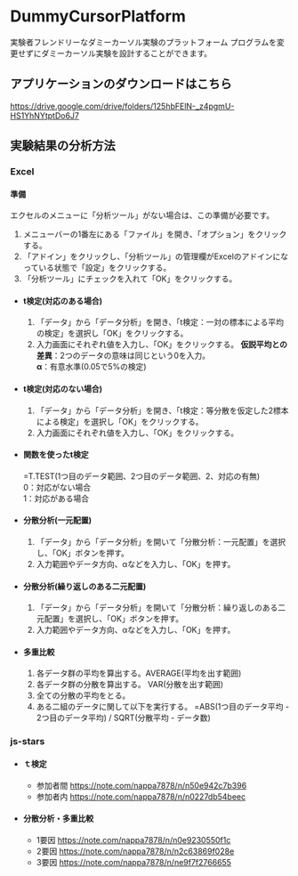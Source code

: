 # DummyCursorPlatform
実験者フレンドリーなダミーカーソル実験のプラットフォーム
プログラムを変更せずにダミーカーソル実験を設計することができます。

## アプリケーションのダウンロードはこちら
https://drive.google.com/drive/folders/125hbFElN-_z4pgmU-HS1YhNYtptDo6J7

## 実験結果の分析方法
### Excel
#### 準備
エクセルのメニューに「分析ツール」がない場合は、この準備が必要です。  
1. メニューバーの1番左にある「ファイル」を開き、「オプション」をクリックする。
2. 「アドイン」をクリックし、「分析ツール」の管理欄がExcelのアドインになっている状態で「設定」をクリックする。
3. 「分析ツール」にチェックを入れて「OK」をクリックする。

- #### t検定(対応のある場合)  
    1. 「データ」から「データ分析」を開き、「t検定：一対の標本による平均の検定」を選択し「OK」をクリックする。
    2. 入力画面にそれぞれ値を入力し、「OK」をクリックする。
    **仮説平均との差異**：2つのデータの意味は同じという0を入力。  
    **α**：有意水準(0.05で5%の検定)  
    
- #### t検定(対応のない場合)  
    1. 「データ」から「データ分析」を開き、「t検定：等分散を仮定した2標本による検定」を選択し「OK」をクリックする。
    2. 入力画面にそれぞれ値を入力し、「OK」をクリックする。  

- #### 関数を使ったt検定  
    =T.TEST(1つ目のデータ範囲、2つ目のデータ範囲、2、対応の有無)  
    0：対応がない場合  
    1：対応がある場合  
    
- #### 分散分析(一元配置)  
    1. 「データ」から「データ分析」を開いて「分散分析：一元配置」を選択し、「OK」ボタンを押す。
    2. 入力範囲やデータ方向、αなどを入力し、「OK」を押す。  
- #### 分散分析(繰り返しのある二元配置)
    1. 「データ」から「データ分析」を開いて「分散分析：繰り返しのある二元配置」を選択し、「OK」ボタンを押す。
    2. 入力範囲やデータ方向、αなどを入力し、「OK」を押す。  

- #### 多重比較
    1. 各データ群の平均を算出する。AVERAGE(平均を出す範囲)
    2. 各データ群の分散を算出する。 VAR(分散を出す範囲)
    3. 全ての分散の平均をとる。 
    4. ある二組のデータに関して以下を実行する。
    =ABS(1つ目のデータ平均 - 2つ目のデータ平均) / SQRT(分散平均 - データ数)
    
### js-stars  
- #### ｔ検定
    - 参加者間 https://note.com/nappa7878/n/n50e942c7b396  
    - 参加者内 https://note.com/nappa7878/n/n0227db54beec

- #### 分散分析・多重比較
    - 1要因 https://note.com/nappa7878/n/n0e9230550f1c
    - 2要因 https://note.com/nappa7878/n/n2c63869f028e
    - 3要因 https://note.com/nappa7878/n/ne9f7f2766655
